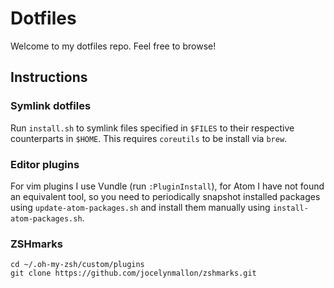 # Dotfiles

Welcome to my dotfiles repo. Feel free to browse!

## Instructions

### Symlink dotfiles

Run `install.sh` to symlink files specified in `$FILES` to their respective
counterparts in `$HOME`. This requires `coreutils` to be install via `brew`.

### Editor plugins

For vim plugins I use Vundle (run `:PluginInstall`), for Atom I have not
found an equivalent tool, so you need to periodically snapshot installed
packages using `update-atom-packages.sh` and install them manually using
`install-atom-packages.sh`.

### ZSHmarks

    cd ~/.oh-my-zsh/custom/plugins
    git clone https://github.com/jocelynmallon/zshmarks.git
